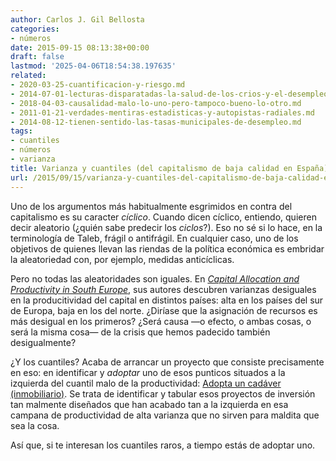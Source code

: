 ```yaml
---
author: Carlos J. Gil Bellosta
categories:
- números
date: 2015-09-15 08:13:38+00:00
draft: false
lastmod: '2025-04-06T18:54:38.197635'
related:
- 2020-03-25-cuantificacion-y-riesgo.md
- 2014-07-01-lecturas-disparatadas-la-salud-de-los-crios-y-el-desempleo.md
- 2018-04-03-causalidad-malo-lo-uno-pero-tampoco-bueno-lo-otro.md
- 2011-01-21-verdades-mentiras-estadisticas-y-autopistas-radiales.md
- 2014-08-12-tienen-sentido-las-tasas-municipales-de-desempleo.md
tags:
- cuantiles
- números
- varianza
title: Varianza y cuantiles (del capitalismo de baja calidad en España)
url: /2015/09/15/varianza-y-cuantiles-del-capitalismo-de-baja-calidad-en-espana/
---
```


Uno de los argumentos más habitualmente esgrimidos en contra del capitalismo es su caracter _cíclico_. Cuando dicen cíclico, entiendo, quieren decir aleatorio (¿quién sabe predecir los _ciclos_?). Eso no sé si lo hace, en la terminología de Taleb, frágil o antifrágil. En cualquier caso, uno de los objetivos de quienes llevan las riendas de la política económica es embridar la aleatoriedad con, por ejemplo, medidas anticíclicas.

Pero no todas las aleatoridades son iguales. En [_Capital Allocation and Productivity in South Europe_](http://econweb.umd.edu/~kalemli/capital_allocation_productivity.pdf), sus autores descubren varianzas desiguales en la producitividad del capital en distintos países: alta en los países del sur de Europa, baja en los del norte. ¿Diríase que la asignación de recursos es más desigual en los primeros? ¿Será causa —o efecto, o ambas cosas, o será la misma cosa— de la crisis que hemos padecido también desigualmente?

¿Y los cuantiles? Acaba de arrancar un proyecto que consiste precisamente en eso: en identificar y _adoptar_ uno de esos punticos situados a la izquierda del cuantil malo de la productividad: [Adopta un cadáver (inmobiliario)](http://cadaveresinmobiliarios.org/). Se trata de identificar y tabular esos proyectos de inversión tan malmente diseñados que han acabado tan a la izquierda en esa campana de productividad de alta varianza que no sirven para maldita que sea la cosa.

Así que, si te interesan los cuantiles raros, a tiempo estás de adoptar uno.